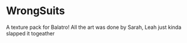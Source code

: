 # WrongSuits
A texture pack for Balatro! All the art was done by Sarah, Leah just kinda slapped it togeather
